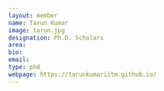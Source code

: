 ```yaml
---
layout: member
name: Tarun Kumar
image: tarun.jpg
designation: Ph.D. Scholars
area:
bio:
email:
type: phd
webpage: https://tarunkumariitm.github.io/
---
```

